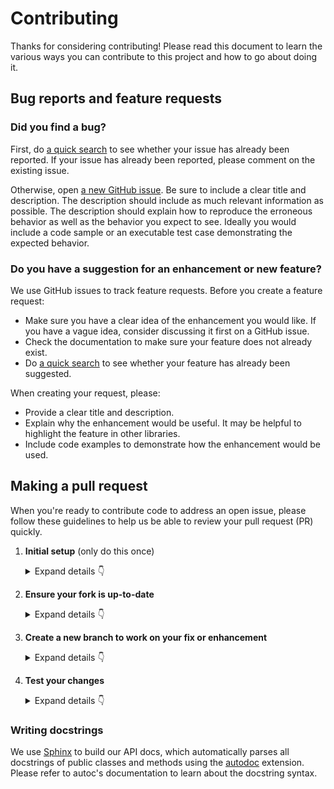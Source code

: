 # Contributing

Thanks for considering contributing! Please read this document to learn the various ways you can contribute to this project and how to go about doing it.

## Bug reports and feature requests

### Did you find a bug?

First, do [a quick search](https://github.com/sharmashobhit/simgen-ssg/issues) to see whether your issue has already been reported.
If your issue has already been reported, please comment on the existing issue.

Otherwise, open [a new GitHub issue](https://github.com/sharmashobhit/simgen-ssg/issues). Be sure to include a clear title
and description. The description should include as much relevant information as possible. The description should
explain how to reproduce the erroneous behavior as well as the behavior you expect to see. Ideally you would include a
code sample or an executable test case demonstrating the expected behavior.

### Do you have a suggestion for an enhancement or new feature?

We use GitHub issues to track feature requests. Before you create a feature request:

- Make sure you have a clear idea of the enhancement you would like. If you have a vague idea, consider discussing
  it first on a GitHub issue.
- Check the documentation to make sure your feature does not already exist.
- Do [a quick search](https://github.com/sharmashobhit/simgen-ssg/issues) to see whether your feature has already been suggested.

When creating your request, please:

- Provide a clear title and description.
- Explain why the enhancement would be useful. It may be helpful to highlight the feature in other libraries.
- Include code examples to demonstrate how the enhancement would be used.

## Making a pull request

When you're ready to contribute code to address an open issue, please follow these guidelines to help us be able to review your pull request (PR) quickly.

1.  **Initial setup** (only do this once)

    <details><summary>Expand details 👇</summary><br/>

    If you haven't already done so, please [fork](https://help.github.com/en/enterprise/2.13/user/articles/fork-a-repo) this repository on GitHub.

    Then clone your fork locally with

        git clone https://github.com/USERNAME/simgen-ssg.git

    or

        git clone git@github.com:USERNAME/simgen-ssg.git

    At this point the local clone of your fork only knows that it came from _your_ repo, github.com/USERNAME/simgen-ssg.git, but doesn't know anything the _main_ repo, [https://github.com/sharmashobhit/simgen-ssg.git](https://github.com/sharmashobhit/simgen-ssg). You can see this by running

        git remote -v

    which will output something like this:

        origin https://github.com/USERNAME/simgen-ssg.git (fetch)
        origin https://github.com/USERNAME/simgen-ssg.git (push)

    This means that your local clone can only track changes from your fork, but not from the main repo, and so you won't be able to keep your fork up-to-date with the main repo over time. Therefore you'll need to add another "remote" to your clone that points to [https://github.com/sharmashobhit/simgen-ssg.git](https://github.com/sharmashobhit/simgen-ssg). To do this, run the following:

        git remote add upstream https://github.com/sharmashobhit/simgen-ssg.git

    Now if you do `git remote -v` again, you'll see

        origin https://github.com/USERNAME/simgen-ssg.git (fetch)
        origin https://github.com/USERNAME/simgen-ssg.git (push)
        upstream https://github.com/sharmashobhit/simgen-ssg.git (fetch)
        upstream https://github.com/sharmashobhit/simgen-ssg.git (push)

    Finally, you'll need to create a Python 3 virtual environment suitable for working on this project. There a number of tools out there that making working with virtual environments easier.
    The most direct way is with the [`venv` module](https://docs.python.org/3.7/library/venv.html) in the standard library, but if you're new to Python or you don't already have a recent Python 3 version installed on your machine,
    we recommend [Miniconda](https://docs.conda.io/en/latest/miniconda.html).

    On Mac, for example, you can install Miniconda with [Homebrew](https://brew.sh/):

        brew install miniconda

    Then you can create and activate a new Python environment by running:

        conda create -n simgen-ssg python=3.9
        conda activate simgen-ssg

    Once your virtual environment is activated, you can install your local clone in "editable mode" with

        pip install -U pip setuptools wheel
        pip install -e .[dev]

    The "editable mode" comes from the `-e` argument to `pip`, and essential just creates a symbolic link from the site-packages directory of your virtual environment to the source code in your local clone. That way any changes you make will be immediately reflected in your virtual environment.

    </details>

2.  **Ensure your fork is up-to-date**

    <details><summary>Expand details 👇</summary><br/>

    Once you've added an "upstream" remote pointing to [https://github.com/allenai/python-package-temlate.git](https://github.com/sharmashobhit/simgen-ssg), keeping your fork up-to-date is easy:

        git checkout main  # if not already on main
        git pull --rebase upstream main
        git push

    </details>

3.  **Create a new branch to work on your fix or enhancement**

    <details><summary>Expand details 👇</summary><br/>

    Committing directly to the main branch of your fork is not recommended. It will be easier to keep your fork clean if you work on a separate branch for each contribution you intend to make.

    You can create a new branch with

        # replace BRANCH with whatever name you want to give it
        git checkout -b BRANCH
        git push -u origin BRANCH

    </details>

4.  **Test your changes**

    <details><summary>Expand details 👇</summary><br/>

    Our continuous integration (CI) testing runs [a number of checks](https://github.com/sharmashobhit/simgen-ssg/actions) for each pull request on [GitHub Actions](https://github.com/features/actions). You can run most of these tests locally, which is something you should do _before_ opening a PR to help speed up the review process and make it easier for us.

    First, you should run [`isort`](https://github.com/PyCQA/isort) and [`black`](https://github.com/psf/black) to make sure you code is formatted consistently.
    Many IDEs support code formatters as plugins, so you may be able to setup isort and black to run automatically everytime you save.
    For example, [`black.vim`](https://github.com/psf/black/tree/master/plugin) will give you this functionality in Vim. But both `isort` and `black` are also easy to run directly from the command line.
    Just run this from the root of your clone:

        isort .
        black .

    Our CI also uses [`ruff`](https://github.com/astral-sh/ruff) to lint the code base and [`mypy`](http://mypy-lang.org/) for type-checking. You should run both of these next with

        ruff check .

    and

        mypy .

    We also strive to maintain high test coverage, so most contributions should include additions to [the unit tests](https://github.com/sharmashobhit/simgen-ssg/tree/main/tests). These tests are run with [`pytest`](https://docs.pytest.org/en/latest/), which you can use to locally run any test modules that you've added or changed.

    For example, if you've fixed a bug in `simgen_ssg/a/b.py`, you can run the tests specific to that module with

        pytest -v tests/a/b_test.py

    If your contribution involves additions to any public part of the API, we require that you write docstrings
    for each function, method, class, or module that you add.
    See the [Writing docstrings](#writing-docstrings) section below for details on the syntax.
    You should test to make sure the API documentation can build without errors by running

        make docs

    If the build fails, it's most likely due to small formatting issues. If the error message isn't clear, feel free to comment on this in your pull request.

    And finally, please update the [CHANGELOG](https://github.com/sharmashobhit/simgen-ssg/blob/main/CHANGELOG.md) with notes on your contribution in the "Unreleased" section at the top.

    After all of the above checks have passed, you can now open [a new GitHub pull request](https://github.com/sharmashobhit/simgen-ssg/pulls).
    Make sure you have a clear description of the problem and the solution, and include a link to relevant issues.

    We look forward to reviewing your PR!

    </details>

### Writing docstrings

We use [Sphinx](https://www.sphinx-doc.org/en/master/index.html) to build our API docs, which automatically parses all docstrings
of public classes and methods using the [autodoc](https://www.sphinx-doc.org/en/master/usage/extensions/autodoc.html) extension.
Please refer to autoc's documentation to learn about the docstring syntax.
